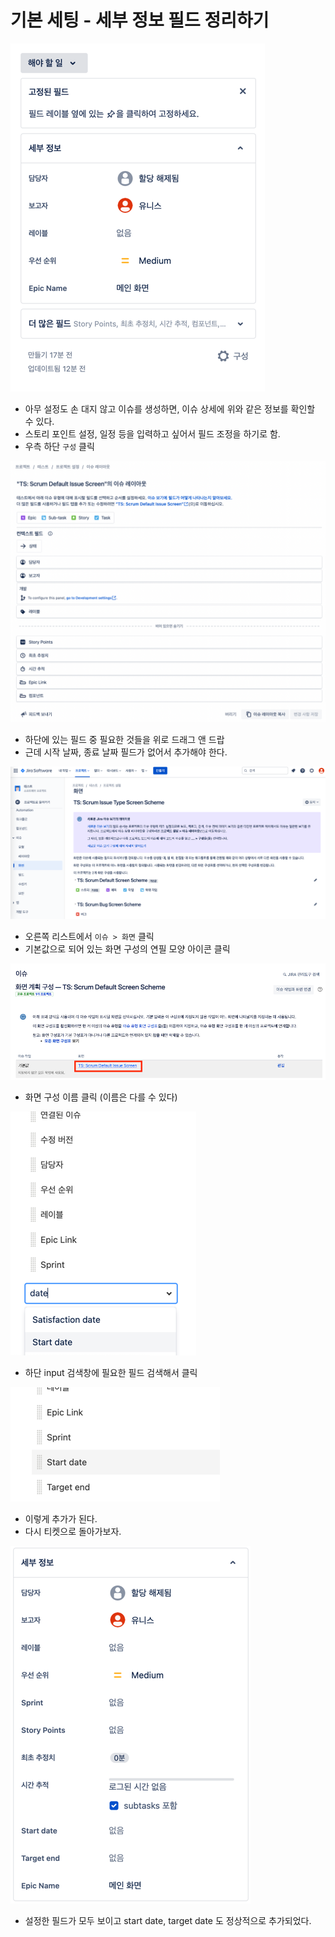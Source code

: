 # 기본 세팅 - 세부 정보 필드 정리하기
![](._20220406_fields_images/1f087239.png)

- 아무 설정도 손 대지 않고 이슈를 생성하면, 이슈 상세에 위와 같은 정보를 확인할 수 있다.
- 스토리 포인트 설정, 일정 등을 입력하고 싶어서 필드 조정을 하기로 함.
- 우측 하단 `구성` 클릭

![](._20220406_fields_images/08a652b2.png)

- 하단에 있는 필드 중 필요한 것들을 위로 드래그 앤 드랍
- 근데 시작 날짜, 종료 날짜 필드가 없어서 추가해야 한다.

![](._20220406_fields_images/fa7ecc21.png)

- 오른쪽 리스트에서 `이슈 > 화면` 클릭
- 기본값으로 되어 있는 화면 구성의 연필 모양 아이콘 클릭

![](._20220406_fields_images/c6f77748.png)

- 화면 구성 이름 클릭 (이름은 다를 수 있다)

![](._20220406_fields_images/7262b941.png)

- 하단 input 검색창에 필요한 필드 검색해서 클릭

![](._20220406_fields_images/796a8a18.png)

- 이렇게 추가가 된다.
- 다시 티켓으로 돌아가보자.

![](._20220406_fields_images/7b42ebc8.png)

- 설정한 필드가 모두 보이고 start date, target date 도 정상적으로 추가되었다.

